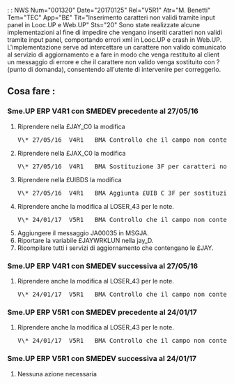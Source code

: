  :  : NWS Num="001320" Date="20170125" Rel="V5R1" Atr="M. Benetti" Tem="TEC" App="B£" Tit="Inserimento caratteri non validi tramite input panel in Looc.UP e Web.UP" Sts="20"
Sono state realizzate alcune implementazioni al fine di impedire che vengano inseriti caratteri non
validi tramite input panel, comportando errori xml in Looc.UP e crash in Web.UP.
L'implementazione serve ad intercettare un carattere non valido comunicato al servizio di aggiornamento e a fare in modo che venga restituito al client un messaggio di errore e che il carattere non valido venga sostituito con ? (punto di domanda), consentendo all'utente di intervenire per correggerlo.

<h2>Cosa fare : </h2>
<h3>Sme.UP ERP V4R1 con SMEDEV precedente al 27/05/16</h3>
<ol>
<li>Riprendere nella £JAY_C0 la modifica
<pre>
V\* 27/05/16  V4R1   BMA Controllo che il campo non contenga hex 3F (carattere non valido) </pre>
<li>Riprendere nella £JAX_C0 la modifica
<pre>
V\* 27/05/16  V4R1   BMA Sostituzione 3F per caratteri non validi header funzione </pre>
<li>Riprendere nella £UIBDS la modifica
<pre>
V\* 27/05/16  V4R1   BMA Aggiunta £UIB_C_3F per sostituzione caratteri non validi </pre>
<li>Riprendere anche la modifica al LOSER_43 per le note.
<pre>
V\* 24/01/17  V5R1   BMA Controllo che il campo non contenga hex 3F (carattere non valido) </pre>
<li>Aggiungere il messaggio JA00035 in MSGJA.
<li>Riportare la variabile £JAYWRKLUN nella jay_D.
<li>Ricompilare tutti i servizi di aggiornamento che contengano le £JAY.
</ol>

<h3>Sme.UP ERP V4R1 con SMEDEV successiva al 27/05/16</h3>
<ol>
<li>Riprendere anche la modifica al LOSER_43 per le note.
<pre>
V\* 24/01/17  V5R1   BMA Controllo che il campo non contenga hex 3F (carattere non valido) </pre>
</ol>

<h3>Sme.UP ERP V5R1 con SMEDEV precedente al 24/01/17</h3>
<ol>
<li>Riprendere anche la modifica al LOSER_43 per le note.
<pre>
V\* 24/01/17  V5R1   BMA Controllo che il campo non contenga hex 3F (carattere non valido) </pre>
</ol>

<h3>Sme.UP ERP V5R1 con SMEDEV successiva al 24/01/17</h3>
<ol>
<li>Nessuna azione necessaria
</ol>
